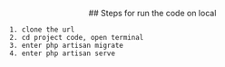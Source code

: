  <p align="center">
    ## Steps for run the code on local
    
    1. clone the url
    2. cd project code, open terminal
    3. enter php artisan migrate
    4. enter php artisan serve
</p>



